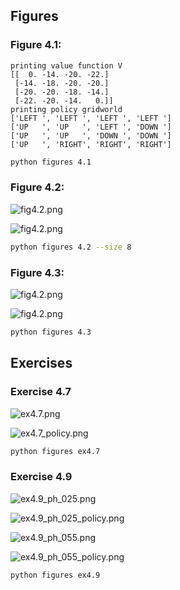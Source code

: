## Figures

### Figure 4.1:

```
printing value function V
[[  0. -14. -20. -22.]
 [-14. -18. -20. -20.]
 [-20. -20. -18. -14.]
 [-22. -20. -14.   0.]]
printing policy gridworld
['LEFT ', 'LEFT ', 'LEFT ', 'LEFT ']
['UP   ', 'UP   ', 'LEFT ', 'DOWN ']
['UP   ', 'UP   ', 'DOWN ', 'DOWN ']
['UP   ', 'RIGHT', 'RIGHT', 'RIGHT']
```

```bash
python figures 4.1
```

### Figure 4.2:

![fig4.2.png](fig4.2.png)

![fig4.2.png](fig4.2_policy.png)

```bash
python figures 4.2 --size 8
```

### Figure 4.3:

![fig4.2.png](fig4.3.png)

![fig4.2.png](fig4.3_policy.png)

```bash
python figures 4.3
```

## Exercises

### Exercise 4.7

![ex4.7.png](ex4.7.png)

![ex4.7_policy.png](ex4.7_policy.png)

```bash
python figures ex4.7
```

### Exercise 4.9

![ex4.9_ph_025.png](ex4.9_ph_025.png)

![ex4.9_ph_025_policy.png](ex4.9_ph_025_policy.png)

![ex4.9_ph_055.png](ex4.9_ph_055.png)

![ex4.9_ph_055_policy.png](ex4.9_ph_055_policy.png)

```bash
python figures ex4.9
```

